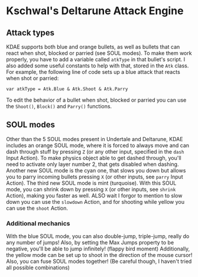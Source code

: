 # Kschwal's Deltarune Attack Engine
## Attack types
KDAE supports both blue and orange bullets, as well as bullets that can react when shot, blocked or parried (see SOUL modes).
To make them work properly, you have to add a variable called `atkType` in that bullet's script.
I also added some useful constants to help with that, stored in the `Atk` class. For example, the following line of code sets up a blue attack that reacts when shot or parried:
```
var atkType = Atk.Blue & Atk.Shoot & Atk.Parry
```
To edit the behavior of a bullet when shot, blocked or parried you can use the `Shoot()`, `Block()` and `Parry()` functions.
## SOUL modes
Other than the 5 SOUL modes present in Undertale and Deltarune, KDAE includes an orange SOUL mode, where it is forced to always move and can dash through stuff by pressing `Z` (or any other input, specified in the `dash` Input Action).
To make physics object able to get dashed through, you'll need to activate only layer number 2, that gets disabled when dashing.
Another new SOUL mode is the cyan one, that slows you down but allows you to parry incoming bullets pressing `X` (or other inputs, see `parry` Input Action).
The third new SOUL mode is mint (turquoise). With this SOUL mode, you can shrink down by pressing `X` (or other inputs, see `shrink` Action), making you faster as well.
ALSO wait I forgor to mention to slow down you can use the `slowdown` Action, and for shooting while yellow you can use the `shoot` Action.
### Additional mechanics
With the blue SOUL mode, you can also double-jump, triple-jump, really do any number of jumps! Also, by setting the Max Jumps property to be negative, you'll be able to jump infinitely! (flappy bird moment)
Additionally, the yellow mode can be set up to shoot in the direction of the mouse cursor!
Also, you can fuse SOUL modes together! (Be careful though, I haven't tried all possible combinations)
